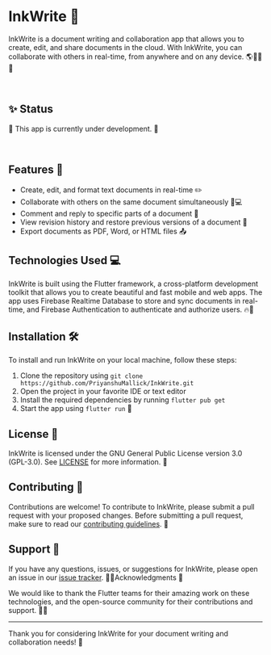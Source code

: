 # InkWrite 📝

InkWrite is a document writing and collaboration app that allows you to create, edit, and share documents in the cloud. With InkWrite, you can collaborate with others in real-time, from anywhere and on any device. 🌎👨‍💻📱

<br/>

## ✨ Status

🚧 This app is currently under development. 🚧

<br/>

## Features 🚀

- Create, edit, and format text documents in real-time ✏️
- Collaborate with others on the same document simultaneously 👥💻
- Comment and reply to specific parts of a document 💬
- View revision history and restore previous versions of a document 🔄
- Export documents as PDF, Word, or HTML files 📤

## Technologies Used 💻

InkWrite is built using the Flutter framework, a cross-platform development toolkit that allows you to create beautiful and fast mobile and web apps. The app uses Firebase Realtime Database to store and sync documents in real-time, and Firebase Authentication to authenticate and authorize users. 🔥🔐

## Installation 🛠️

To install and run InkWrite on your local machine, follow these steps:

1. Clone the repository using `git clone https://github.com/PriyanshuMallick/InkWrite.git`
2. Open the project in your favorite IDE or text editor
3. Install the required dependencies by running `flutter pub get`
4. Start the app using `flutter run` 🚀

## License 📜

InkWrite is licensed under the GNU General Public License version 3.0 (GPL-3.0). See [LICENSE](LICENSE.md) for more information. 📄

## Contributing 🤝

Contributions are welcome! To contribute to InkWrite, please submit a pull request with your proposed changes. Before submitting a pull request, make sure to read our [contributing guidelines](CONTRIBUTING.md). 🙏

## Support 📧

If you have any questions, issues, or suggestions for InkWrite, please open an issue in our [issue tracker](https://github.com/PriyanshuMallick/InkWrite/issues). 💬🆘Acknowledgments 👏

We would like to thank the Flutter <!-- and Firebase -->teams for their amazing work on these technologies, and the open-source community for their contributions and support. 👥🌟

---

Thank you for considering InkWrite for your document writing and collaboration needs! 🙌
